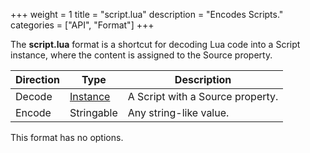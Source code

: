 +++
weight = 1
title = "script.lua"
description = "Encodes Scripts."
categories = ["API", "Format"]
+++

The **script.lua** format is a shortcut for decoding Lua code into a
Script instance, where the content is assigned to the Source property.

| Direction | Type | Description |
| --- | --- | --- |
| Decode | [Instance](/api/types/Instance) | A Script with a Source property. |
| Encode | Stringable | Any string-like value. |

This format has no options.